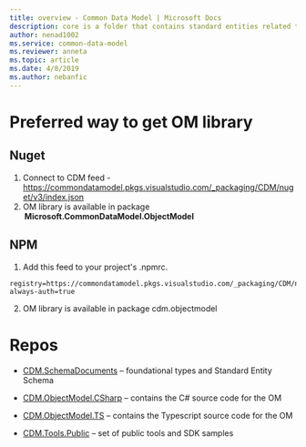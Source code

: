 ```yaml
---
title: overview - Common Data Model | Microsoft Docs
description: core is a folder that contains standard entities related to the Common Data Model.
author: nenad1002
ms.service: common-data-model
ms.reviewer: anneta
ms.topic: article
ms.date: 4/8/2019
ms.author: nebanfic
---
```


# Preferred way to get OM library


## Nuget

1. Connect to CDM feed - <a href ="https://commondatamodel.pkgs.visualstudio.com/_packaging/CDM/nuget/v3/index.json">https://commondatamodel.pkgs.visualstudio.com/_packaging/CDM/nuget/v3/index.json</a>
2. OM library is available in package  **Microsoft.CommonDataModel.ObjectModel**

## NPM

1. Add this feed to your project's .npmrc.

```
registry=https://commondatamodel.pkgs.visualstudio.com/_packaging/CDM/npm/registry/
always-auth=true
```

2. OM library is available in package cdm.objectmodel 

# Repos

- <a href = "https://commondatamodel.visualstudio.com/CDM/_git/CDM.SchemaDocuments?version=GBfeatures%2Fcdm0.9">CDM.SchemaDocuments</a> – foundational types and Standard Entity Schema 

- <a href = "https://commondatamodel.visualstudio.com/CDM/_git/CDM.ObjectModel.CSharp?version=GBfeatures%2Fcdm0.9">CDM.ObjectModel.CSharp</a> – contains the C# source code for the OM 

- <a href = "https://commondatamodel.visualstudio.com/CDM/_git/CDM.ObjectModel.TS?version=GBfeatures%2Fcdm0.9">CDM.ObjectModel.TS</a> – contains the Typescript source code for the OM 

- <a href = "https://commondatamodel.visualstudio.com/CDM/_git/CDM.Tools.Public?version=GBfeatures%2Fcdm0.9">CDM.Tools.Public</a> – set of public tools and SDK samples 


